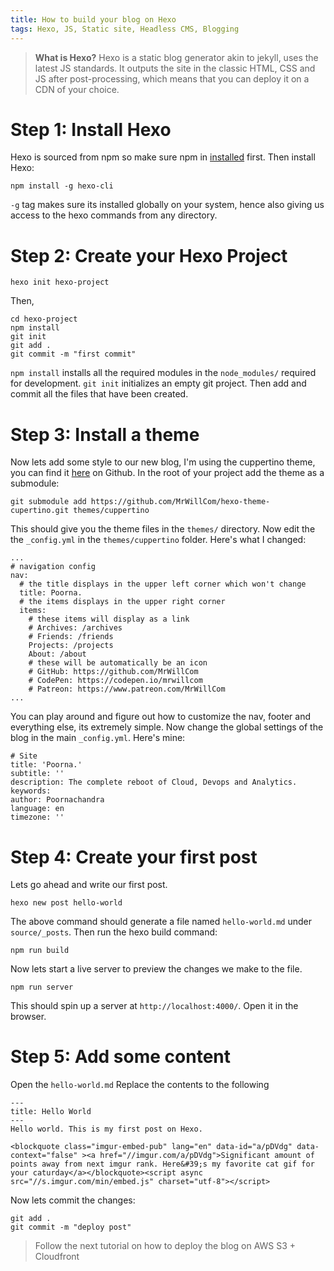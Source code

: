 ```yaml
---
title: How to build your blog on Hexo
tags: Hexo, JS, Static site, Headless CMS, Blogging
---
```


 > **What is Hexo?**
 Hexo is a static blog generator akin to jekyll, uses the latest JS standards. It outputs the site in the classic HTML, CSS and JS after post-processing, which means that you can deploy it on a CDN of your choice.


# Step 1: Install Hexo
Hexo is sourced from npm so make sure npm in [installed](https://docs.npmjs.com/cli/v6/configuring-npm/install) first.
Then install Hexo:
```
npm install -g hexo-cli
```
`-g` tag makes sure its installed globally on your system, hence also giving us access to the hexo commands from any directory.


# Step 2: Create your Hexo Project
```
hexo init hexo-project
```
Then,
```
cd hexo-project
npm install
git init
git add .
git commit -m "first commit"
```
`npm install` installs all the required modules in the `node_modules/` required for development.
`git init` initializes an empty git project.
Then add and commit all the files that have been created.

# Step 3: Install a theme
Now lets add some style to our new blog, I'm using the cuppertino theme, you can find it [here](https://github.com/MrWillCom/hexo-theme-cupertino) on Github.
In the root of your project add the theme as a submodule:
```
git submodule add https://github.com/MrWillCom/hexo-theme-cupertino.git themes/cuppertino
```
This should give you the theme files in the `themes/` directory.
Now edit the the `_config.yml` in the `themes/cuppertino` folder.
Here's what I changed:
```
...
# navigation config
nav:
  # the title displays in the upper left corner which won't change
  title: Poorna.
  # the items displays in the upper right corner
  items:
    # these items will display as a link
    # Archives: /archives
    # Friends: /friends
    Projects: /projects
    About: /about
    # these will be automatically be an icon
    # GitHub: https://github.com/MrWillCom
    # CodePen: https://codepen.io/mrwillcom
    # Patreon: https://www.patreon.com/MrWillCom
...
```
You can play around and figure out how to customize the nav, footer and everything else, its extremely simple.
Now change the global settings of the blog in the main `_config.yml`. Here's mine:
```
# Site
title: 'Poorna.'
subtitle: ''
description: The complete reboot of Cloud, Devops and Analytics.
keywords:
author: Poornachandra
language: en
timezone: ''
```

# Step 4: Create your first post
Lets go ahead and write our first post.
```
hexo new post hello-world
```
The above command should generate a file named `hello-world.md` under `source/_posts`.
Then run the hexo build command:
```
npm run build
```
Now lets start a live server to preview the changes we make to the file.
```
npm run server
```
This should spin up a server at `http://localhost:4000/`. Open it in the browser.
# Step 5: Add some content
Open the `hello-world.md`
Replace the contents to the following
```
---
title: Hello World
---
Hello world. This is my first post on Hexo.

<blockquote class="imgur-embed-pub" lang="en" data-id="a/pDVdg" data-context="false" ><a href="//imgur.com/a/pDVdg">Significant amount of points away from next imgur rank. Here&#39;s my favorite cat gif for your caturday</a></blockquote><script async src="//s.imgur.com/min/embed.js" charset="utf-8"></script>
```
Now lets commit the changes:
```
git add .
git commit -m "deploy post"
```


> Follow the next tutorial on how to deploy the blog on AWS S3 + Cloudfront